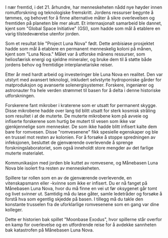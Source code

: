 I nær fremtid, i det 21. århundre, har menneskeheten nådd nye høyder innen romutforskning og teknologiske fremskritt. Jordens ressurser begynte å tømmes, og behovet for å finne alternative måter å sikre overlevelsen og fremtiden på planeten ble mer akutt. Et internasjonalt samarbeid ble dannet, kjent som "Global Space Initiative" (GSI), som hadde som mål å etablere en varig tilstedeværelse utenfor jorden.

Som et resultat ble "Project Luna Nova" født. Dette ambisiøse prosjektet hadde som mål å etablere en permanent menneskelig koloni på månen, kjent som "Luna Nova." Målet var å utforske månens ressurser, som heliosfærisk energi og sjeldne mineraler, og bruke dem til å støtte både jordens behov og fremtidige interplanetariske reiser.

Etter år med hardt arbeid og investeringer ble Luna Nova en realitet. Den var utstyrt med avansert teknologi, inkludert selvstyrte hydroponiske gårder for matproduksjon og avanserte solenergisystemer. Forskere, ingeniører og astronauter fra hele verden strømmet til basen for å delta i denne historiske utforskningen.

Forskerene fant mikrober i kraterene som er utsatt for permanent skygge. Disse mikrobene hadde over lang tid blitt utsatt for sterk kosmisk stråling som resultet i at de muterte. De muterte mikrobene kom på avveie og infiserte forskerene som hurtig be mutert til vesen som ikke var gjenkjennelige som mennesker. De som ikke hadde blitt infisert kalte dem bare for romvesen. Disse "romvesenene" fikk spesielle egenskaper og ble en trussel mot resten av kolonien. For å forsøke å stoppe spredningen av infeksjonen, besluttet de gjenværende overlevende å sprenge forskningslaboratoriet, som også inneholdt store mengder av det farlige muterte materialet.

Kommunikasjon med jorden ble kuttet av romvesene, og Månebasen Luna Nova ble isolert fra resten av menneskeheten.

Spillere tar rollen som en av de gjenværende overlevende, en vitenskapsmann eller -kvinne som ikke er infisert. Du er nå fanget på Månebasen Luna Nova, hvor du må finne en vei ut før oksygenet går tomt og livet svinner ut. Samtidig må du løse gåter, samle ledetråder og forsøke å forstå hva som egentlig skjedde på basen. I tillegg må du takle den konstante trusselen fra de uforklarlige romvesenene som en gang var dine kolleger.

Dette er historien bak spillet "Moonbase Exodus", hvor spillerne står overfor en kamp for overlevelse og en utfordrende reise for å avdekke sannheten bak katastrofen på Månebasen Luna Nova.